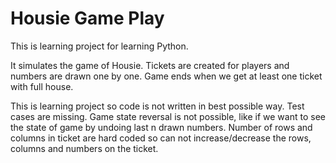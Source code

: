 # Housie Game Play
This is learning project for learning Python.

It simulates the game of Housie. Tickets are created for players and numbers are drawn one by one. Game ends when we get at least one ticket with full house.


This is learning project so code is not written in best possible way.
Test cases are missing.
Game state reversal is not possible, like if we want to see the state of game by undoing last n drawn numbers.
Number of rows and columns in ticket are hard coded so can not increase/decrease the rows, columns and numbers on the ticket.
 

